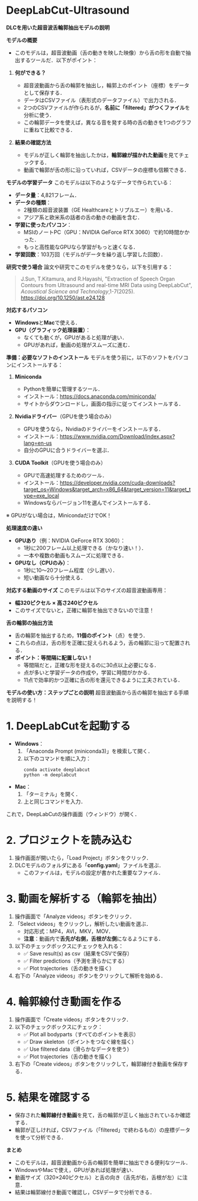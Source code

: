 # DeepLabCut-Ultrasound 
**DLCを用いた超音波舌輪郭抽出モデルの説明**

 **モデルの概要**
- このモデルは，超音波動画（舌の動きを映した映像）から舌の形を自動で抽出するツールだ．以下がポイント：

1. **何ができる？**
   - 超音波動画から舌の輪郭を抽出し，輪郭上のポイント（座標）をデータとして保存する．
   - データはCSVファイル（表形式のデータファイル）で出力される．
   - 2つのCSVファイルが作られるが，**名前に「filtered」がつくファイル**を分析に使う．
   - この輪郭データを使えば，異なる音を発する時の舌の動きを1つのグラフに重ねて比較できる．

2. **結果の確認方法**
   - モデルが正しく輪郭を抽出したかは，**輪郭線が描かれた動画**を見てチェックする．
   - 動画で輪郭が舌の形に沿っていれば，CSVデータの座標も信頼できる．

 **モデルの学習データ**
このモデルは以下のようなデータで作られている：
- **データ量**：4,821フレーム．
- **データの種類**：
  - 2種類の超音波装置（GE Healthcareとトリプルエー）を用いる．
  - アジア系と欧米系の話者の舌の動きの動画を含む．
- **学習に使ったパソコン**：
  - MSIのノートPC（GPU：NVIDIA GeForce RTX 3060）で約10時間かかった．
  - もっと高性能なGPUなら学習がもっと速くなる．
- **学習回数**：103万回（モデルがデータを繰り返し学習した回数）．

 **研究で使う場合**
論文や研究でこのモデルを使うなら，以下を引用する：
> J.Sun, T.Kitamura, and R.Hayashi, "Extraction of Speech Organ Contours from Ultrasound and real-time MRI Data using DeepLabCut", _Acoustical Science and Technology_,1-7(2025).  
> https://doi.org/10.1250/ast.e24.128

 **対応するパソコン**
- **Windows**と**Mac**で使える．
- **GPU（グラフィック処理装置）**：
  - なくても動くが，GPUがあると処理が速い．
  - GPUがあれば，動画の処理がスムーズに進む．

 **準備：必要なソフトのインストール**
モデルを使う前に，以下のソフトをパソコンにインストールする：

1. **Miniconda**  
   - Pythonを簡単に管理するツール．
   - インストール：https://docs.anaconda.com/miniconda/
   - サイトからダウンロードし，画面の指示に従ってインストールする．

2. **Nvidiaドライバー**（GPUを使う場合のみ）
   - GPUを使うなら，Nvidiaのドライバーをインストールする．
   - インストール：https://www.nvidia.com/Download/index.aspx?lang=en-us
   - 自分のGPUに合うドライバーを選ぶ．

3. **CUDA Toolkit**（GPUを使う場合のみ）
   - GPUで高速処理するためのツール．
   - インストール：https://developer.nvidia.com/cuda-downloads?target_os=Windows&target_arch=x86_64&target_version=11&target_type=exe_local
   - Windowsならバージョン11を選んでインストールする．

※ GPUがない場合は，MinicondaだけでOK！

 **処理速度の違い**
- **GPUあり**（例：NVIDIA GeForce RTX 3060）：
  - 1秒に200フレーム以上処理できる（かなり速い！）．
  - 一本や複数の動画もスムーズに処理できる．
- **GPUなし（CPUのみ）**：
  - 1秒に10～20フレーム程度（少し遅い）．
  - 短い動画なら十分使える．

 **対応する動画のサイズ**
このモデルは以下のサイズの超音波動画専用：
- **幅320ピクセル × 高さ240ピクセル**
- このサイズでないと，正確に輪郭を抽出できないので注意！

 **舌の輪郭の抽出方法**
- 舌の輪郭を抽出するため，**11個のポイント**（点）を使う．
- これらの点は，舌の形を正確に捉えられるよう，舌の輪郭に沿って配置される．
- **ポイント：等間隔に配置しない！**
  - 等間隔だと，正確な形を捉えるのに30点以上必要になる．
  - 点が多いと学習データの作成や，学習に時間がかかる．
  - 11点で効率的かつ正確に舌の形を還元できるように工夫されている．

 **モデルの使い方：ステップごとの説明**
超音波動画から舌の輪郭を抽出する手順を説明する！

# **1. DeepLabCutを起動する**
- **Windows**：
  1. 「Anaconda Prompt (miniconda3)」を検索して開く．
  2. 以下のコマンドを順に入力：
     ```
     conda activate deeplabcut
     python -m deeplabcut
     ```
- **Mac**：
  1. 「ターミナル」を開く．
  2. 上と同じコマンドを入力．

これで，DeepLabCutの操作画面（ウィンドウ）が開く．

# **2. プロジェクトを読み込む**
1. 操作画面が開いたら，「Load Project」ボタンをクリック．
2. DLCモデルのフォルダにある「**config.yaml**」ファイルを選ぶ．
   - このファイルは，モデルの設定が書かれた重要なファイル．

# **3. 動画を解析する（輪郭を抽出）**
1. 操作画面で「Analyze videos」ボタンをクリック．
2. 「Select videos」をクリックし，解析したい動画を選ぶ．
   - 対応形式：MP4，AVI，MKV，MOV．
   - **注意**：動画内で**舌先が右側，舌根が左側**になるようにする．
3. 以下のチェックボックスにチェックを入れる：
   - ✅ Save result(s) as csv（結果をCSVで保存）
   - ✅ Filter predictions（予測を滑らかにする）
   - ✅ Plot trajectories（舌の動きを描く）
4. 右下の「Analyze videos」ボタンをクリックして解析を始める．

# **4. 輪郭線付き動画を作る**
1. 操作画面で「Create videos」ボタンをクリック．
2. 以下のチェックボックスにチェック：
   - ✅ Plot all bodyparts（すべてのポイントを表示）
   - ✅ Draw skeleton（ポイントをつなぐ線を描く）
   - ✅ Use filtered data（滑らかなデータを使う）
   - ✅ Plot trajectories（舌の動きを描く）
3. 右下の「Create videos」ボタンをクリックして，輪郭線付き動画を保存する．

# **5. 結果を確認する**
- 保存された**輪郭線付き動画**を見て，舌の輪郭が正しく抽出されているか確認する．
- 輪郭が正しければ，CSVファイル（「filtered」で終わるもの）の座標データを使って分析できる．

 **まとめ**
- このモデルは，超音波動画から舌の輪郭を簡単に抽出できる便利なツール．
- WindowsやMacで使え，GPUがあれば処理が速い．
- 動画サイズ（320×240ピクセル）と舌の向き（舌先が右，舌根が左）に注意．
- 結果は輪郭線付き動画で確認し，CSVデータで分析できる．

